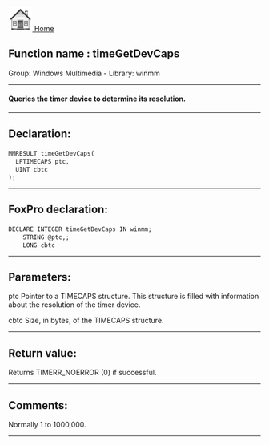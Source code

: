 [<img src="../../images/home.png"> Home ](https://github.com/VFPX/Win32API)  

## Function name : timeGetDevCaps
Group: Windows Multimedia - Library: winmm    
***  


#### Queries the timer device to determine its resolution.
***  


## Declaration:
```foxpro  
MMRESULT timeGetDevCaps(
  LPTIMECAPS ptc,
  UINT cbtc
);  
```  
***  


## FoxPro declaration:
```foxpro  
DECLARE INTEGER timeGetDevCaps IN winmm;
	STRING @ptc,;
	LONG cbtc  
```  
***  


## Parameters:
ptc
Pointer to a TIMECAPS structure. This structure is filled with information about the resolution of the timer device.

cbtc
Size, in bytes, of the TIMECAPS structure.
  
***  


## Return value:
Returns TIMERR_NOERROR (0) if successful.  
***  


## Comments:
Normally 1 to 1000,000.  
  
***  

